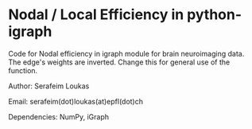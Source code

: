 # Nodal / Local Efficiency in python-igraph

Code for Nodal efficiency in igraph module for brain neuroimaging data.
The edge's weights are inverted. Change this for general use of the function.

Author: Serafeim Loukas

Email: serafeim(dot)loukas(at)epfl(dot)ch

Dependencies: NumPy, iGraph
